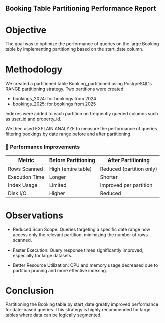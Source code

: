 ## Booking Table Partitioning Performance Report

# Objective

The goal was to optimize the performance of queries on the large Booking table by implementing partitioning based on the start_date column.

# Methodology

We created a partitioned table Booking_partitioned using PostgreSQL's RANGE partitioning strategy. Two partitions were created:

* bookings_2024: for bookings from 2024
* bookings_2025: for bookings from 2025

Indexes were added to each partition on frequently queried columns such as user_id and property_id.

We then used EXPLAIN ANALYZE to measure the performance of queries filtering bookings by date range before and after partitioning.

### 🚀 Performance Improvements

| Metric             | Before Partitioning     | After Partitioning           |
|--------------------|--------------------------|-------------------------------|
| Rows Scanned       | High (entire table)      | Reduced (partition only)      |
| Execution Time     | Longer                   | Shorter                       |
| Index Usage        | Limited                  | Improved per partition        |
| Disk I/O           | Higher                   | Reduced                       |


# Observations

* Reduced Scan Scope: Queries targeting a specific date range now access only the relevant        partition, minimizing the number of rows scanned.

* Faster Execution: Query response times significantly improved, especially for large datasets.
* Better Resource Utilization: CPU and memory usage decreased due to partition pruning and more effective indexing.

# Conclusion

Partitioning the Booking table by start_date greatly improved performance for date-based queries. This strategy is highly recommended for large tables where data can be logically segmented.